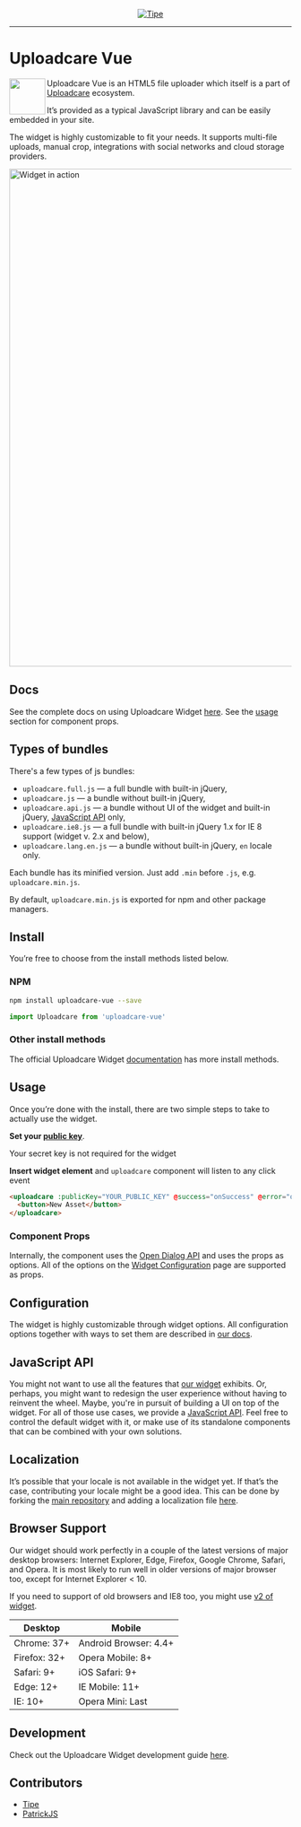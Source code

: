 <p align="center">
  <a href="https://tipe.io/" target="_blank">
    <img  alt="Tipe" src="https://user-images.githubusercontent.com/1016365/30999155-30430eb8-a488-11e7-850e-a7c38dad77c1.png" class="img-responsive">
  </a>
</p>

___

# Uploadcare Vue

<a href="https://uploadcare.com/?utm_source=tipe&utm_campaign=tipe-oss">
  <img align="left" width="64" height="64"
       src="https://ucarecdn.com/2f4864b7-ed0e-4411-965b-8148623aa680/uploadcare-logo-mark.svg"
       alt="">
</a>

Uploadcare Vue is an HTML5 file uploader
which itself is a part of [Uploadcare](https://uploadcare.com/?utm_source=tipe&utm_campaign=tipe-oss)
ecosystem.

It’s provided as a typical JavaScript library and can be easily embedded in your site.

The widget is highly customizable to fit your needs.
It supports multi-file uploads, manual crop, integrations with social networks and cloud storage providers.

<a href="https://uploadcare.com/widget/configure/?utm_source=tipe&utm_campaign=tipe-oss" title="Play with Widget">
  <img src="https://ucarecdn.com/021e5297-c1c4-43d4-97fc-6de7dd97c856/"
       width="888" alt="Widget in action">
</a>

## Docs

See the complete docs on using Uploadcare Widget [here](https://uploadcare.com/documentation/widget/?utm_source=tipe&utm_campaign=tipe-oss).  See the [usage](#usage) section for component props.

## Types of bundles

There's a few types of js bundles:

* `uploadcare.full.js` — a full bundle with built-in jQuery,
* `uploadcare.js` — a bundle without built-in jQuery,
* `uploadcare.api.js` — a bundle without UI of the widget and built-in jQuery,
  [JavaScript API](https://uploadcare.com/documentation/javascript_api/?utm_source=tipe&utm_campaign=tipe-oss) only,
* `uploadcare.ie8.js` — a full bundle with built-in jQuery 1.x for IE 8 support (widget v. 2.x and below),
* `uploadcare.lang.en.js` — a bundle without built-in jQuery, `en` locale only.

Each bundle has its minified version. Just add `.min` before `.js`, e.g. `uploadcare.min.js`.

By default, `uploadcare.min.js` is exported for npm and other package managers.

## Install

You’re free to choose from the install methods listed below.

### NPM

```bash
npm install uploadcare-vue --save
```

```javascript
import Uploadcare from 'uploadcare-vue'
```

### Other install methods

The official Uploadcare Widget [documentation](https://uploadcare.com/documentation/widget/?utm_source=tipe&utm_campaign=tipe-oss#install)
has more install methods.

## Usage

Once you’re done with the install, there are
two simple steps to take to actually use the widget.

**Set your [public key](https://uploadcare.com/documentation/widget/?utm_source=tipe&utm_campaign=tipe-oss#option-public-key)**.

Your secret key is not required for the widget

**Insert widget element** and `uploadcare` component will listen to any click event

```html
<uploadcare :publicKey="YOUR_PUBLIC_KEY" @success="onSuccess" @error="onError">
  <button>New Asset</button>
</uploadcare>
```

### Component Props
Internally, the component uses the [Open Dialog API](https://uploadcare.com/docs/api_reference/javascript/dialog_panel/) and uses the props as options.  All of the options on the [Widget Configuration](https://uploadcare.com/docs/uploads/widget/config/) page are supported as props.

## Configuration

The widget is highly customizable through widget options.
All configuration options together with ways to set them are
described in [our docs](https://uploadcare.com/documentation/widget/?utm_source=tipe&utm_campaign=tipe-oss#configuration).

## JavaScript API

You might not want to use all the features that
[our widget](https://uploadcare.com/documentation/widget/?utm_source=tipe&utm_campaign=tipe-oss) exhibits.
Or, perhaps, you might want to redesign the user experience
without having to reinvent the wheel.
Maybe, you're in pursuit of building a UI on top of the widget.
For all of those use cases, we provide a
[JavaScript API](https://uploadcare.com/documentation/javascript_api/?utm_source=tipe&utm_campaign=tipe-oss).
Feel free to control the default widget with it,
or make use of its standalone components that
can be combined with your own solutions.

## Localization

It’s possible that your locale is not available in the widget yet.
If that’s the case, contributing your locale might be a good idea.
This can be done by forking the [main repository](https://github.com/uploadcare/uploadcare-widget?utm_source=tipe&utm_campaign=tipe-oss)
and adding a localization file
[here](https://github.com/uploadcare/uploadcare-widget/tree/master/app/assets/javascripts/uploadcare/locale?utm_source=tipe&utm_campaign=tipe-oss).

## Browser Support

Our widget should work perfectly in a couple of the latest versions
of major desktop browsers: Internet Explorer, Edge, Firefox, Google Chrome,
Safari, and Opera. It is most likely to run well in older versions
of major browser too, except for Internet Explorer < 10.

If you need to support of old browsers and IE8 too, you might use [v2 of widget][v2ie8].

[v2ie8]: https://uploadcare.com/documentation/widget/v2/?utm_source=tipe&utm_campaign=tipe-oss#ie8

<div>
  <table>
    <thead>
      <tr>
        <th>Desktop</th>
        <th>Mobile</th>
      </tr>
    </thead>
    <tbody>
      <tr>
        <td>Chrome: 37+</td>
        <td>Android Browser: 4.4+</td>
      </tr>
      <tr>
        <td>Firefox: 32+</td>
        <td>Opera Mobile: 8+</td>
      </tr>
      <tr>
        <td>Safari: 9+</td>
        <td>iOS Safari: 9+</td>
      </tr>
      <tr>
        <td>Edge: 12+</td>
        <td>IE Mobile: 11+</td>
      </tr>
      <tr>
        <td>IE: 10+</td>
        <td>Opera Mini: Last</td>
      </tr>
    </tbody>
  </table>
</div>

## Development

Check out the Uploadcare Widget development guide
[here](https://github.com/uploadcare/uploadcare-widget/blob/master/DEVELOPMENT.md).

## Contributors
- [Tipe](https://github.com/tipeio)
- [PatrickJS](https://github.com/gdi2290)
